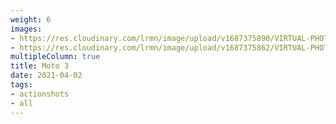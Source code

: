 ```yaml
---
weight: 6
images:
- https://res.cloudinary.com/lrmn/image/upload/v1687375890/VIRTUAL-PHOTOGRAPHY/moto3/LRMN-MOTO3_9_xkfm1u.png
- https://res.cloudinary.com/lrmn/image/upload/v1687375862/VIRTUAL-PHOTOGRAPHY/moto3/LRMN-MOTO3_16_cfyxvw.png
multipleColumn: true
title: Moto 3
date: 2021-04-02
tags:
- actionshots
- all
---
```

